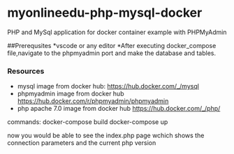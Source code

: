 # myonlineedu-php-mysql-docker
PHP and MySql application for docker container example with PHPMyAdmin

##Prerequsites
*vscode or any editor
*After executing docker_compose file,navigate to the phpmyadmin port and make the database and tables.

### Resources


* mysql image from docker hub:
https://hub.docker.com/_/mysql
* phpmyadmin image from docker hub 
https://hub.docker.com/r/phpmyadmin/phpmyadmin
* php apache 7.0 image from docker hub
https://hub.docker.com/_/php/

commands:
docker-compose build
docker-compose up

now you would be able to see the index.php page wchich shows the connection parameters and the current php version
